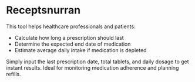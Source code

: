 # Receptsnurran

This tool helps healthcare professionals and patients:

- Calculate how long a prescription should last
- Determine the expected end date of medication
- Estimate average daily intake if medication is depleted

Simply input the last prescription date, total tablets, and daily dosage to get instant results. Ideal for monitoring medication adherence and planning refills.